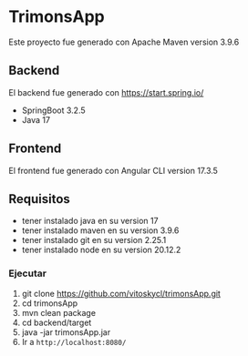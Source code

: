 # TrimonsApp
Este proyecto fue generado con Apache Maven version 3.9.6

## Backend
El backend fue generado con https://start.spring.io/
- SpringBoot 3.2.5
- Java 17

## Frontend
El frontend fue generado con Angular CLI version 17.3.5

## Requisitos
- tener instalado java en su version 17
- tener instalado maven en su version 3.9.6
- tener instalado git en su version 2.25.1
- tener instalado node en su version 20.12.2

### Ejecutar
1) git clone https://github.com/vitoskycl/trimonsApp.git
2) cd trimonsApp
3) mvn clean package
4) cd backend/target
5) java -jar trimonsApp.jar
6) Ir a `http://localhost:8080/`
